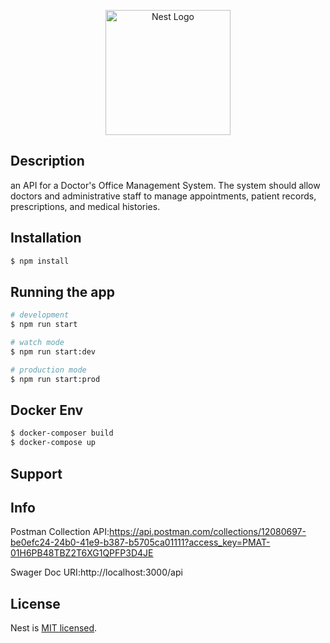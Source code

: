<p align="center">
  <a href="http://nestjs.com/" target="blank"><img src="https://nestjs.com/img/logo-small.svg" width="200" alt="Nest Logo" /></a>
</p>

[circleci-image]: https://img.shields.io/circleci/build/github/nestjs/nest/master?token=abc123def456
[circleci-url]: https://circleci.com/gh/nestjs/nest

 

## Description

an API for a Doctor's Office Management System. The system should
allow doctors and administrative staff to manage appointments, patient records, prescriptions, and
medical histories.


## Installation

```bash
$ npm install
```

## Running the app

```bash
# development
$ npm run start

# watch mode
$ npm run start:dev

# production mode
$ npm run start:prod
```

## Docker Env
```bash
$ docker-composer build
$ docker-compose up

```



## Support



## Info
Postman Collection API:https://api.postman.com/collections/12080697-be0efc24-24b0-41e9-b387-b5705ca01111?access_key=PMAT-01H6PB48TBZ2T6XG1QPFP3D4JE


Swager Doc URI:http://localhost:3000/api

## License

Nest is [MIT licensed](LICENSE).
